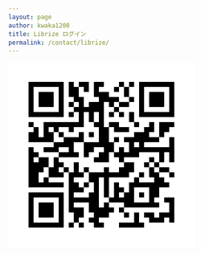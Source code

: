 ```yaml
---
layout: page
author: kwaka1208
title: Librize ログイン
permalink: /contact/librize/
---
```

[![Librize ログイン](/assets/images/contact/librize_login.png)](https://librize.com/ja/mobile-profile)
